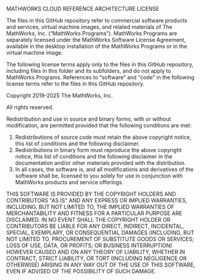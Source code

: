 MATHWORKS CLOUD REFERENCE ARCHITECTURE LICENSE

The files in this GitHub repository refer to commercial software products and services, virtual machine images, and related materials of The MathWorks, Inc. (“MathWorks Programs”). MathWorks Programs are separately licensed under the MathWorks Software License Agreement, available in the desktop installation of the MathWorks Programs or in the virtual machine image.

The following license terms apply only to the files in this GitHub repository, including files in this folder and its subfolders, and do not apply to MathWorks Programs. References to “software” and “code” in the following license terms refer to the files in this GitHub repository.

Copyright 2019-2025 The MathWorks, Inc.

All rights reserved.

Redistribution and use in source and binary forms, with or without modification, are permitted provided that the following conditions are met:

1. Redistributions of source code must retain the above copyright notice, this list of conditions and the following disclaimer.
2. Redistributions in binary form must reproduce the above copyright notice, this list of conditions and the following disclaimer in the documentation and/or other materials provided with the distribution.
3. In all cases, the software is, and all modifications and derivatives of the software shall be, licensed to you solely for use in conjunction with MathWorks products and service offerings.

THIS SOFTWARE IS PROVIDED BY THE COPYRIGHT HOLDERS AND CONTRIBUTORS "AS IS" AND ANY EXPRESS OR IMPLIED WARRANTIES, INCLUDING, BUT NOT LIMITED TO, THE IMPLIED WARRANTIES OF MERCHANTABILITY AND FITNESS FOR A PARTICULAR PURPOSE ARE DISCLAIMED. IN NO EVENT SHALL THE COPYRIGHT HOLDER OR CONTRIBUTORS BE LIABLE FOR ANY DIRECT, INDIRECT, INCIDENTAL, SPECIAL, EXEMPLARY, OR CONSEQUENTIAL DAMAGES (INCLUDING, BUT NOT LIMITED TO, PROCUREMENT OF SUBSTITUTE GOODS OR SERVICES; LOSS OF USE, DATA, OR PROFITS; OR BUSINESS INTERRUPTION) HOWEVER CAUSED AND ON ANY THEORY OF LIABILITY, WHETHER IN CONTRACT, STRICT LIABILITY, OR TORT (INCLUDING NEGLIGENCE OR OTHERWISE) ARISING IN ANY WAY OUT OF THE USE OF THIS SOFTWARE, EVEN IF ADVISED OF THE POSSIBILITY OF SUCH DAMAGE.